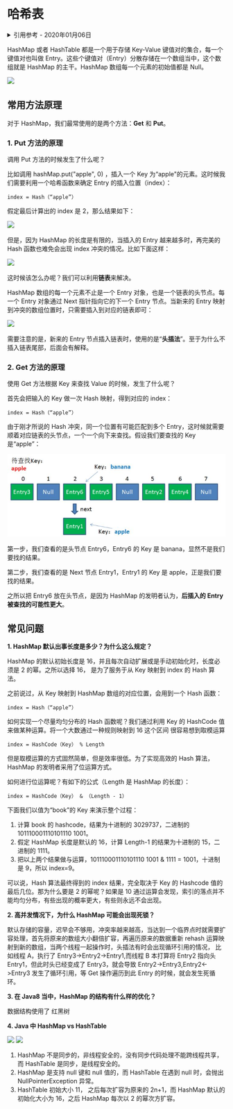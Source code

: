 # 哈希表

<details>
<summary>引用参考 - 2020年01月06日</summary>

- [漫画：什么是 HashMap？](https://zhuanlan.zhihu.com/p/31610616)
- [HashMap 和 HashTable 到底哪不同？](https://www.cnblogs.com/xinzhao/p/5644175.html)

</details>

HashMap 或者 HashTable 都是一个用于存储 Key-Value 键值对的集合，每一个键值对也叫做 Entry。这些个键值对（Entry）分散存储在一个数组当中，这个数组就是 HashMap 的主干。HashMap 数组每一个元素的初始值都是 Null。

![](https://pic1.zhimg.com/80/v2-9ca7e8eb5ecf7a7c2e45f90177d785f0_hd.jpg)

## 常用方法原理

对于 HashMap，我们最常使用的是两个方法：**Get** 和 **Put**。

### 1. Put 方法的原理

调用 Put 方法的时候发生了什么呢？

比如调用 hashMap.put("apple", 0) ，插入一个 Key 为“apple"的元素。这时候我们需要利用一个哈希函数来确定 Entry 的插入位置（index）：

`index = Hash（“apple”）`

假定最后计算出的 index 是 2，那么结果如下：

![](https://pic2.zhimg.com/80/v2-f50984206aae3ccf1c92c12c0c0f0329_hd.jpg)

但是，因为 HashMap 的长度是有限的，当插入的 Entry 越来越多时，再完美的 Hash 函数也难免会出现 index 冲突的情况。比如下面这样：

![](https://pic4.zhimg.com/80/v2-3dde167de3deaa02ea6d002d47fdfea7_hd.jpg)

这时候该怎么办呢？我们可以利用**链表**来解决。

HashMap 数组的每一个元素不止是一个 Entry 对象，也是一个链表的头节点。每一个 Entry 对象通过 Next 指针指向它的下一个 Entry 节点。当新来的 Entry 映射到冲突的数组位置时，只需要插入到对应的链表即可：

![](https://pic1.zhimg.com/80/v2-89b55c75205cfb87f8bbd21f27d846dc_hd.jpg)

需要注意的是，新来的 Entry 节点插入链表时，使用的是“**头插法**”。至于为什么不插入链表尾部，后面会有解释。

### 2. Get 方法的原理

使用 Get 方法根据 Key 来查找 Value 的时候，发生了什么呢？

首先会把输入的 Key 做一次 Hash 映射，得到对应的 index：

`index = Hash（“apple”）`

由于刚才所说的 Hash 冲突，同一个位置有可能匹配到多个 Entry，这时候就需要顺着对应链表的头节点，一个一个向下来查找。假设我们要查找的 Key 是“apple”：

![](img/hashmap4.jpg)

第一步，我们查看的是头节点 Entry6，Entry6 的 Key 是 banana，显然不是我们要找的结果。

第二步，我们查看的是 Next 节点 Entry1，Entry1 的 Key 是 apple，正是我们要找的结果。

之所以把 Entry6 放在头节点，是因为 HashMap 的发明者认为，**后插入的 Entry 被查找的可能性更大**。

## 常见问题

**1. HashMap 默认出事长度是多少？为什么这么规定？**

HashMap 的默认初始长度是 16，并且每次自动扩展或是手动初始化时，长度必须是 2 的幂。之所以选择 16， 是为了服务于从 Key 映射到 index 的 Hash 算法。

之前说过，从 Key 映射到 HashMap 数组的对应位置，会用到一个 Hash 函数：

`index = Hash（“apple”）`

如何实现一个尽量均匀分布的 Hash 函数呢？我们通过利用 Key 的 HashCode 值来做某种运算。将一个大数通过一种规则映射到 16 这个区间 很容易想到取模运算

`index = HashCode（Key） % Length`

但是取模运算的方式固然简单，但是效率很低。为了实现高效的 Hash 算法，HashMap 的发明者采用了位运算方式。

如何进行位运算呢？有如下的公式（Length 是 HashMap 的长度）：

`index = HashCode（Key） & （Length - 1）`

下面我们以值为“book”的 Key 来演示整个过程：

1.  计算 book 的 hashcode，结果为十进制的 3029737，二进制的 101110001110101110 1001。
2.  假定 HashMap 长度是默认的 16，计算 Length-1 的结果为十进制的 15，二进制的 1111。
3.  把以上两个结果做与运算，101110001110101110 1001 & 1111 = 1001，十进制是 9，所以 index=9。

可以说，Hash 算法最终得到的 index 结果，完全取决于 Key 的 Hashcode 值的最后几位。那为什么要是 2 的幂呢？如果是 10 通过运算会发现，索引的落点并不能均匀分布，有些出现的概率更大，有些则永远不会出现。

**2. 高并发情况下，为什么 HashMap 可能会出现死锁？**

默认存储的容量，迟早会不够用，冲突率越来越高，当达到一个临界点时就需要扩容处理，首先将原来的数组大小翻倍扩容，再遍历原来的数据重新 rehash 运算映射到新的数组，当两个线程一起操作时，头插法有时会出现循环引用的情况，
比如线程 A，执行了 Entry3->Entry2->Entry1,而线程 B 本打算将 Entry2 指向头 Entry1，但此时头已经变成了 Entry3，就会导致 Entry2->Entry3,Entry2<->Entry3 发生了循环引用，等 Get 操作遍历到此 Entry 的时候，就会发生死循环。

**3. 在 Java8 当中，HashMap 的结构有什么样的优化？**

数据结构使用了 红黑树

**4. Java 中 HashMap vs HashTable**

![](http://zhaox.github.io/assets/images/HashMap.png)
![](http://zhaox.github.io/assets/images/HashTable.png)

1. HashMap 不是同步的，非线程安全的，没有同步代码处理不能跨线程共享，而 HashTable 是同步，是线程安全的。
2. HashMap 是支持 null 键和 null 值的，而 HashTable 在遇到 null 时，会抛出 NullPointerException 异常。
3. HashTable 初始大小 11， 之后每次扩容为原来的 2n+1，而 HashMap 默认的初始化大小为 16，之后 HashMap 每次以 2 的幂次方扩容。
